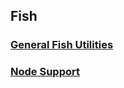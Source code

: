 ## Fish
### [General Fish Utilities](https://thimbletech.github.io/fish/general)
### [Node Support](https://thimbletech.github.io/fish/node)